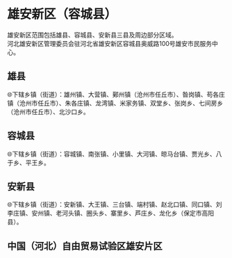 # 雄安新区（容城县）  
雄安新区范围包括雄县、容城县、安新县三县及周边部分区域。   
河北雄安新区管理委员会驻河北省雄安新区容城县奥威路100号雄安市民服务中心。   

## 雄县
🌐下辖乡镇（街道）：雄州镇、大营镇、鄚州镇（沧州市任丘市）、昝岗镇、苟各庄镇（沧州市任丘市）、朱各庄镇、龙湾镇、米家务镇、双堂乡、张岗乡、七间房乡（沧州市任丘市）、北沙口乡。  
  
## 容城县  
🌐下辖乡镇（街道）：容城镇、南张镇、小里镇、大河镇、晾马台镇、贾光乡、八于乡、平王乡。  
  
## 安新县  
🌐下辖乡镇（街道）：安新镇、大王镇、三台镇、端村镇、赵北口镇、同口镇、刘李庄镇、安州镇、老河头镇、圈头乡、寨里乡、芦庄乡、龙化乡（保定市高阳县）。  
  
## 中国（河北）自由贸易试验区雄安片区